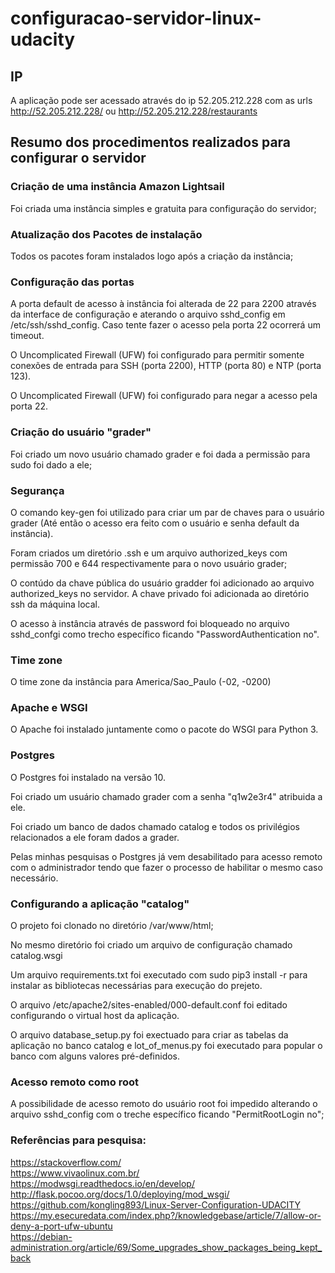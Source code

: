 # configuracao-servidor-linux-udacity

## IP

A aplicação pode ser acessado através do ip 52.205.212.228 com as urls  http://52.205.212.228/ ou http://52.205.212.228/restaurants

## Resumo dos procedimentos realizados para configurar o servidor

### Criação de uma instância Amazon Lightsail

Foi criada uma instância simples e gratuita para configuração do servidor;

### Atualização dos Pacotes de instalação

Todos os pacotes foram instalados logo após a criação da instância;

### Configuração das portas

A porta default de acesso à instância foi alterada de 22 para 2200 através da interface de configuração e aterando o arquivo sshd_config em /etc/ssh/sshd_config. Caso tente fazer o acesso pela porta 22 ocorrerá um timeout.

O Uncomplicated Firewall (UFW) foi configurado para permitir somente conexões de entrada para SSH (porta 2200), HTTP (porta 80) e NTP (porta 123).

O Uncomplicated Firewall (UFW) foi configurado para negar a acesso pela porta 22.

### Criação do usuário "grader"

Foi criado um novo usuário chamado grader e foi dada a permissão para sudo foi dado a ele;

### Segurança

O comando key-gen foi utilizado para criar um par de chaves para o usuário grader (Até então o acesso era feito com o usuário e senha default da instância).

Foram criados um diretório .ssh e um arquivo authorized_keys com permissão 700 e 644 respectivamente para o novo usuário grader;

O contúdo da chave pública do usuário gradder foi adicionado ao arquivo authorized_keys no servidor. A chave privado foi adicionada ao diretório ssh da máquina local.

O acesso à instância através de password foi bloqueado no arquivo sshd_confgi como trecho específico ficando "PasswordAuthentication no".

### Time zone

O time zone da instância para America/Sao_Paulo (-02, -0200)

### Apache e WSGI

O Apache foi instalado juntamente como o pacote do WSGI para Python 3.

### Postgres

O Postgres foi instalado na versão 10.

Foi criado um usuário chamado grader com a senha "q1w2e3r4" atribuida a ele.

Foi criado um banco de dados chamado catalog e todos os privilégios relacionados a ele foram dados a grader.

Pelas minhas pesquisas o Postgres já vem desabilitado para acesso remoto com o administrador tendo que fazer o processo de habilitar o mesmo caso necessário.

### Configurando a aplicação "catalog"

O projeto foi clonado no diretório /var/www/html;

No mesmo diretório foi criado um arquivo de configuração chamado catalog.wsgi

Um arquivo requirements.txt foi executado com sudo pip3 install -r para instalar as bibliotecas necessárias para execução do prejeto. 

O arquivo /etc/apache2/sites-enabled/000-default.conf foi editado configurando o virtual host da aplicação.

O arquivo database_setup.py foi exectuado para criar as tabelas da aplicação no banco catalog e lot_of_menus.py foi executado para popular o banco com alguns valores pré-definidos.

### Acesso remoto como root

A possibilidade de acesso remoto do usuário root foi impedido alterando o arquivo sshd_config com o treche específico ficando "PermitRootLogin no";

### Referências para pesquisa:

https://stackoverflow.com/  
https://www.vivaolinux.com.br/  
https://modwsgi.readthedocs.io/en/develop/  
http://flask.pocoo.org/docs/1.0/deploying/mod_wsgi/  
https://github.com/kongling893/Linux-Server-Configuration-UDACITY  
https://my.esecuredata.com/index.php?/knowledgebase/article/7/allow-or-deny-a-port-ufw-ubuntu  
https://debian-administration.org/article/69/Some_upgrades_show_packages_being_kept_back  
